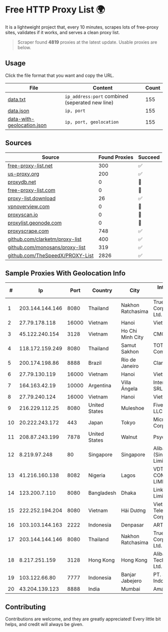 
# Free HTTP Proxy List 🌍

It is a lightweight project that, every 10 minutes, scrapes lots of free-proxy sites, validates if it works, and serves a clean proxy list.


> Scraper found **4819** proxies at the latest update. Usable proxies are below.

## Usage

Click the file format that you want and copy the URL.


|File|Content|Count|
|----|-------|-----|
|[data.txt](https://raw.githubusercontent.com/themiralay/Proxy-List-World/master/data.txt)|`ip_address:port` combined (seperated new line)|155|
|[data.json](https://raw.githubusercontent.com/themiralay/Proxy-List-World/master/data.json)|`ip, port`|155|
|[data-with-geolocation.json](https://raw.githubusercontent.com/themiralay/Proxy-List-World/master/data-with-geolocation.json)|`ip, port, geolocation`|155|

## Sources

|Source|Found Proxies|Succeed|
|------|-------------|-------|
|[free-proxy-list.net](https://free-proxy-list.net)|300|✅|
|[us-proxy.org](https://www.us-proxy.org)|200|✅|
|[proxydb.net](http://proxydb.net)|0|🚫|
|[free-proxy-list.com](https://free-proxy-list.com/?page=&port=&type%5B%5D=http&type%5B%5D=https&up_time=0&search=Search)|0|🚫|
|[proxy-list.download](https://www.proxy-list.download/HTTP)|26|✅|
|[vpnoverview.com](https://vpnoverview.com/privacy/anonymous-browsing/free-proxy-servers)|0|🚫|
|[proxyscan.io](https://www.proxyscan.io)|0|🚫|
|[proxylist.geonode.com](https://proxylist.geonode.com/api/proxy-list?limit=300&page=1&sort_by=lastChecked&sort_type=desc&protocols=http,https)|0|🚫|
|[proxyscrape.com](https://api.proxyscrape.com/v2/?request=displayproxies&protocol=http&timeout=10000&country=all&ssl=all&anonymity=all)|748|✅|
|[github.com/clarketm/proxy-list](https://raw.githubusercontent.com/clarketm/proxy-list/master/proxy-list-raw.txt)|400|✅|
|[github.com/monosans/proxy-list](https://raw.githubusercontent.com/monosans/proxy-list/main/proxies/http.txt)|319|✅|
|[github.com/TheSpeedX/PROXY-List](https://raw.githubusercontent.com/TheSpeedX/PROXY-List/master/http.txt)|2826|✅|


## Sample Proxies With Geolocation Info

|#|Ip|Port|Country|City|Internet Service Provider|
|-|--|----|-------|----|-------------------------|
|1|203.144.144.146|8080|Thailand|Nakhon Ratchasima|True Internet Corporation CO. Ltd.|
|2|27.79.178.118|16000|Vietnam|Hanoi|Viettel Corporation|
|3|45.122.240.154|3128|Vietnam|Ho Chi Minh City|CMCTELECOM|
|4|118.172.159.249|8080|Thailand|Samut Sakhon|TOT Public Company Limited|
|5|200.174.198.86|8888|Brazil|Rio de Janeiro|Claro S.A|
|6|27.79.130.119|16000|Vietnam|Hanoi|Viettel Corporation|
|7|164.163.42.19|10000|Argentina|Villa Ángela|Interret Villa Angela SRL|
|8|27.79.240.124|16000|Vietnam|Hanoi|Viettel Corporation|
|9|216.229.112.25|8080|United States|Muleshoe|Five Area Systems, LLC|
|10|20.222.243.172|443|Japan|Tokyo|Microsoft Corporation|
|11|208.87.243.199|7878|United States|Walnut|Psychz Networks|
|12|8.219.97.248|80|Singapore|Singapore|Alibaba Cloud (Singapore) Private Limited|
|13|41.216.160.138|8082|Nigeria|Lagos|VDT COMMUNICATIONS LIMITED|
|14|123.200.7.110|8080|Bangladesh|Dhaka|Link3 Technologies Limited|
|15|222.252.194.204|8080|Vietnam|Hải Dương|VietNam Post and Telecom Corporation|
|16|103.103.144.163|2222|Indonesia|Denpasar|ARTAMEDIANET|
|17|203.144.144.146|8080|Thailand|Nakhon Ratchasima|True Internet Corporation CO. Ltd.|
|18|8.217.251.159|3128|Hong Kong|Hong Kong|Alibaba (US) Technology Co., Ltd.|
|19|103.122.66.80|7777|Indonesia|Banjar Jabejero|PT. Jinom Network Indonesia|
|20|43.204.139.123|8888|India|Mumbai|Amazon.com, Inc.|



## Contributing

Contributions are welcome, and they are greatly appreciated! Every
little bit helps, and credit will always be given.

